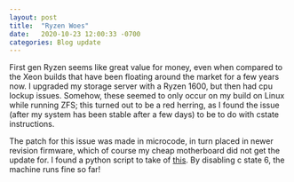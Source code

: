 ```yaml
---
layout: post
title:  "Ryzen Woes"
date:   2020-10-23 12:00:33 -0700
categories: Blog update 
---
```


First gen Ryzen seems like great value for money, even when compared to the Xeon builds that have been floating around the market for a few years now. I upgraded my storage server with a Ryzen 1600, but then had cpu lockup issues. Somehow, these seemed to only occur on my build on Linux while running ZFS; this turned out to be a red herring, as I found the issue (after my system has been stable after a few days) to be to do with cstate instructions. 

The patch for this issue was made in microcode, in turn placed in newer revision firmware, which of course my cheap motherboard did not get the update for. I found a python script to take of [this](https://github.com/r4m0n/ZenStates-Linux). By disabling c state 6, the machine runs fine so far!
